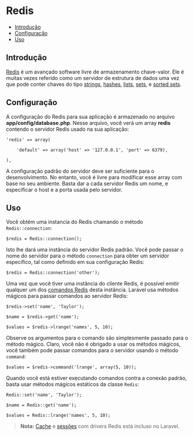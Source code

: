 # Redis

- [Introdução](#introduction)
- [Configuração](#configuration)
- [Uso](#usage)

<a name="introduction"></a>
## Introdução

[Redis](http://redis.io) é um avançado software livre de armazenamento chave-valor. Ele é muitas vezes referido como um servidor de estrutura de dados uma vez que pode conter chaves do tipo [strings](http://redis.io/topics/data-types#strings), [hashes](http://redis.io/topics/data-types#hashes), [lists](http://redis.io/topics/data-types#lists), [sets](http://redis.io/topics/data-types#sets), e [sorted sets](http://redis.io/topics/data-types#sorted-sets).

<a name="configuration"></a>
## Configuração

A configuração do Redis para sua aplicação é armazenado no arquivo **app/config/database.php**. Nesse arquivo, você verá um array **redis** contendo o servidor Redis usado na sua aplicação:

	'redis' => array(

		'default' => array('host' => '127.0.0.1', 'port' => 6379),

	),

A configuração padrão do servidor deve ser suficiente para o desenvolvimento. No entanto, você é livre para modificar esse array com base no seu ambiente. Basta dar a cada servidor Redis um nome, e especificar o host e a porta usada pelo servidor.

<a name="usage"></a>
## Uso

Você obtém uma instancia do Redis chamando o método `Redis::connection`:

	$redis = Redis::connection();

Isto lhe dará uma instância do servidor Redis padrão. Você pode passar o nome do servidor para o método `connection` para obter um servidor específico, tal como definido em sua configuração Redis:

	$redis = Redis::connection('other');

Uma vez que você tiver uma instância do cliente Redis, é possível emitir qualquer um dos [comandos Redis](http://redis.io/commands) desta instância. Laravel usa métodos mágicos para passar comandos ao servidor Redis:

	$redis->set('name', 'Taylor');

	$name = $redis->get('name');

	$values = $redis->lrange('names', 5, 10);

Observe os argumentos para o comando são simplesmente passado para o método mágico. Claro, você não é obrigado a usar os métodos mágicos, você também pode passar comandos para o servidor usando o método `command`:

	$values = $redis->command('lrange', array(5, 10));

Quando você está estiver executando comandos contra a conexão padrão, basta usar métodos mágicos estáticos da classe `Redis`:

	Redis::set('name', 'Taylor');

	$name = Redis::get('name');

	$values = Redis::lrange('names', 5, 10);

> **Nota:** [Cache](/docs/cache) e [sessões](/docs/session) com drivers Redis está incluso no Laravel.